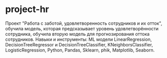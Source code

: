# project-hr

Проект "Работа с заботой, удовлетворенность сотрудников и их отток", обучила модель, которая предсказывает уровень удовлетворённости сотрудника, обучила вторую модель для прогнозирования оттока сотрудников.
Навыки и инструменты: ML модели LinearRegression, DecisionTreeRegressor и  DecisionTreeClassifier, KNeighborsClassifier, LogisticRegression, Python, Pandas, Sklearn, phik, Matplotlib, Seaborn.
